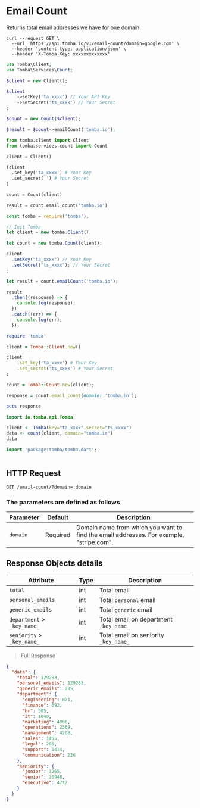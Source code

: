 # Email Count

Returns total email addresses we have for one domain.

```shell
curl --request GET \
  --url 'https://api.tomba.io/v1/email-count?domain=google.com' \
  --header 'content-type: application/json' \
  --header 'X-Tomba-Key: xxxxxxxxxxxxx'
```

```php
use Tomba\Client;
use Tomba\Services\Count;

$client = new Client();

$client
    ->setKey('ta_xxxx') // Your API Key
    ->setSecret('ts_xxxx') // Your Secret
;

$count = new Count($client);

$result = $count->emailCount('tomba.io');

```

```python
from tomba.client import Client
from tomba.services.count import Count

client = Client()

(client
  .set_key('ta_xxxx') # Your Key
  .set_secret('') # Your Secret
)

count = Count(client)

result = count.email_count('tomba.io')
```

```javascript
const tomba = require('tomba');

// Init Tomba
let client = new tomba.Client();

let count = new tomba.Count(client);

client
  .setKey("ta_xxxx") // Your Key
  .setSecret("ts_xxxx"); // Your Secret
;

let result = count.emailCount('tomba.io');

result
  .then((response) => {
    console.log(response);
  })
  .catch((err) => {
    console.log(err);
  });
```

```ruby
require 'tomba'

client = Tomba::Client.new()

client
    .set_key('ta_xxxx') # Your Key
    .set_secret('ts_xxxx') # Your Secret
;

count = Tomba::Count.new(client);

response = count.email_count(domain: 'tomba.io');

puts response

```

```java
import io.tomba.api.Tomba;

```

```r
client <- Tomba(key="ta_xxxx",secret="ts_xxxx")
data <- count(client, domain="tomba.io")
data

```

```dart
import 'package:tomba/tomba.dart';

```

```powershell

```

## HTTP Request

`GET /email-count/?domain=:domain`

### The parameters are defined as follows

| Parameter | Default  | Description                                                                             |
| --------- | -------- | --------------------------------------------------------------------------------------- |
| `domain`  | Required | Domain name from which you want to find the email addresses. For example, "stripe.com". |

## Response Objects details

| Attribute                   | Type | Description                            |
| --------------------------- | ---- | -------------------------------------- |
| `total`                     | int  | Total email                            |
| `personal_emails`           | int  | Total `personal` email                 |
| `generic_emails`            | int  | Total `generic` email                  |
| `department` > `_key_name_` | int  | Total email on department `_key_name_` |
| `seniority` > `_key_name_`  | int  | Total email on seniority `_key_name_`  |
> Full Response

```json
{
  "data": {
    "total": 129283,
    "personal_emails": 129283,
    "generic_emails": 295,
    "department": {
      "engineering": 871,
      "finance": 692,
      "hr": 505,
      "it": 1040,
      "marketing": 4996,
      "operations": 2369,
      "management": 4208,
      "sales": 1455,
      "legal": 208,
      "support": 1414,
      "communication": 226
    },
    "seniority": {
      "junior": 3265,
      "senior": 20948,
      "executive": 4712
    }
  }
}
```
